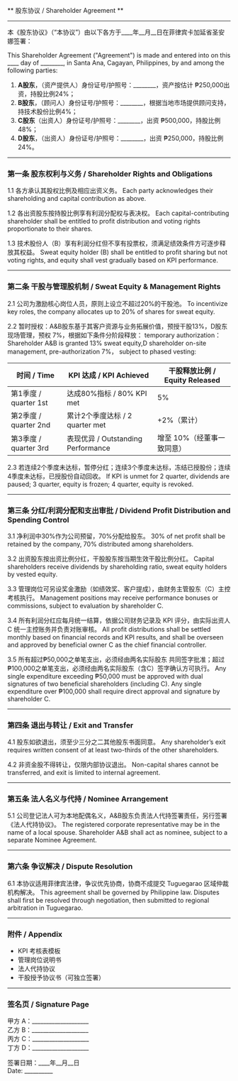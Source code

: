 ** 股东协议  / Shareholder Agreement **

---

本《股东协议》（“本协议”）由以下各方于\_\_\_\_年\_\_月\_\_日在菲律宾卡加延省圣安娜签署：

This Shareholder Agreement ("Agreement") is made and entered into on this \_\_\_\_ day of \_\_\_\_\_\_\_\_, in Santa Ana, Cagayan, Philippines, by and among the following parties:

1. **A股东**，（资产提供人）身份证号/护照号：\_\_\_\_\_\_\_\_，资产按估计 ₱250,000出资，持股比例24%；
2. **B股东**，（顾问人）身份证号/护照号：\_\_\_\_\_\_\_\_，根据当地市场提供顾问支持，持技术股份比例4%；
3. **C股东**（出资人）身份证号/护照号：\_\_\_\_\_\_\_\_，出资 ₱500,000，持股比例48%；
4. **D股东**，（出资人）身份证号/护照号：\_\_\_\_\_\_\_\_，出资 ₱250,000，持股比例24%。

---

### 第一条 股东权利与义务 / Shareholder Rights and Obligations

1.1 各方承认其股权比例及相应出资义务。
Each party acknowledges their shareholding and capital contribution as above.

1.2 各出资股东按持股比例享有利润分配权与表决权。
Each capital-contributing shareholder shall be entitled to profit distribution and voting rights proportionate to their shares.

1.3  技术股份人（B）享有利润分红但不享有投票权，须满足绩效条件方可逐步释放其权益。
Sweat equity holder (B) shall be entitled to profit sharing but not voting rights, and equity shall vest gradually based on KPI performance.

---

### 第二条 干股与管理股机制 / Sweat Equity & Management Rights

2.1 公司为激励核心岗位人员，原则上设立不超过20%的干股池。
To incentivize key roles, the company allocates up to 20% of shares for sweat equity.

2.2 暂时授权：A&B股东基于其客户资源与业务拓展价值，预授干股13%，D股东现场管理，预权 7%，根据如下条件分阶段释放：
temporary authorization： Shareholder A&B is granted 13% sweat equity,D shareholder on-site management, pre-authorization 7%， subject to phased vesting:

| 时间 / Time        | KPI 达成 / KPI Achieved          | 干股释放比例 / Equity Released |
| ---------------- | ------------------------------ | ------------------------ |
| 第1季度 / quarter 1st   | 达成80%指标 / 80% KPI met          | 5%                       |
| 第2季度 / quarter 2nd   | 累计2个季度达标 / 2 quarter met          | +2%（累计）                |
| 第3季度 / quarter 3rd | 表现优异 / Outstanding Performance | 增至 10%（经董事一致同意）        |

2.3 若连续2个季度未达标，暂停分红；连续3个季度未达标，冻结已授股份；连续4季度未达标，已授股份自动回收。
If KPI is unmet for 2 quarter, dividends are paused; 3 quarter, equity is frozen; 4 quarter, equity is revoked.

---

### 第三条 分红/利润分配和支出审批 / Dividend Profit Distribution and Spending Control 

3.1 净利润中30%作为公司预留，70%分配给股东。
30% of net profit shall be retained by the company, 70% distributed among shareholders.

3.2 出资股东按出资比例分红，干股股东按当期生效干股比例分红。
Capital shareholders receive dividends by shareholding ratio, sweat equity holders by vested equity.

3.3 管理岗位可另设奖金激励（如绩效奖、客户提成），由财务主管股东（C）主控考核执行。
Management positions may receive performance bonuses or commissions, subject to evaluation by shareholder C.

3.4 所有利润分红应每月统一结算，依据公司财务记录及 KPI 评分，由实际出资人 C 统一主控账务并负责对账审核。
All profit distributions shall be settled monthly based on financial records and KPI results, and shall be overseen and approved by beneficial owner C as the chief financial controller.

3.5 所有超过₱50,000之单笔支出，必须经由两名实际股东 共同签字批准；超过₱100,000之单笔支出，必须经由两名实际股东（含C）签字确认方可执行。
Any single expenditure exceeding ₱50,000 must be approved with dual signatures of two beneficial shareholders (including C). Any single expenditure over ₱100,000 shall require direct approval and signature by shareholder C.

---


### 第四条 退出与转让 / Exit and Transfer

4.1 股东如欲退出，须至少三分之二其他股东书面同意。
Any shareholder’s exit requires written consent of at least two-thirds of the other shareholders.

4.2 非资金股不得转让，仅限内部协议退出。
Non-capital shares cannot be transferred, and exit is limited to internal agreement.

---

### 第五条 法人名义与代持 / Nominee Arrangement

5.1 公司登记法人可为本地配偶名义，A&B股东负责法人代持签署责任，另行签署《法人代持协议》。
The registered corporate representative may be in the name of a local spouse. Shareholder A&B shall act as nominee, subject to a separate Nominee Agreement.

---

### 第六条 争议解决 / Dispute Resolution

6.1 本协议适用菲律宾法律，争议优先协商，协商不成提交 Tuguegarao 区域仲裁机构解决。
This agreement shall be governed by Philippine law. Disputes shall first be resolved through negotiation, then submitted to regional arbitration in Tuguegarao.

---

### 附件 / Appendix

* KPI 考核表模板
* 管理岗位说明书
* 法人代持协议
* 干股授予协议书（可独立签署）

---

### 签名页 / Signature Page

甲方 A：\_\_\_\_\_\_\_\_\_\_\_\_\_\_\_\_\_\_\_\_  
乙方 B：\_\_\_\_\_\_\_\_\_\_\_\_\_\_\_\_\_\_\_\_  
丙方 C：\_\_\_\_\_\_\_\_\_\_\_\_\_\_\_\_\_\_\_\_  
丁方 D：\_\_\_\_\_\_\_\_\_\_\_\_\_\_\_\_\_\_\_\_  

签署日期：\_\_\_\_年\_\_月\_\_日  
Date: \_\_\_\_\_\_\_\_\_\_  

